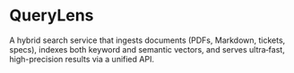 # QueryLens
A hybrid search service that ingests documents (PDFs, Markdown, tickets, specs), indexes both keyword and semantic vectors, and serves ultra‐fast, high-precision results via a unified API.

